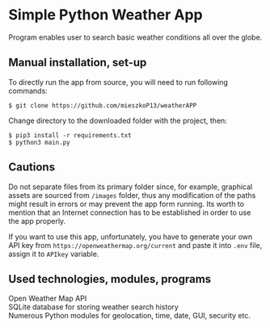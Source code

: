 # Simple Python Weather App
Program enables user to search basic weather conditions all over the globe.

## Manual installation, set-up
To directly run the app from source, you will need to run following commands:
```
$ git clone https://github.com/mieszkoP13/weatherAPP
```
Change directory to the downloaded folder with the project, then:
```
$ pip3 install -r requirements.txt
$ python3 main.py
```

## Cautions
Do not separate files from its primary folder since, for example, graphical assets are sourced from `/images` folder, thus any modification of the paths might result in errors or may prevent the app form running.
Its worth to mention that an Internet connection has to be established in order to use the app properly.

If you want to use this app, unfortunately, you have to generate your own API key from `https://openweathermap.org/current` and paste it into `.env` file, assign it to `APIkey` variable.

## Used technologies, modules, programs
Open Weather Map API\
SQLite database for storing weather search history\
Numerous Python modules for geolocation, time, date, GUI, security etc.

